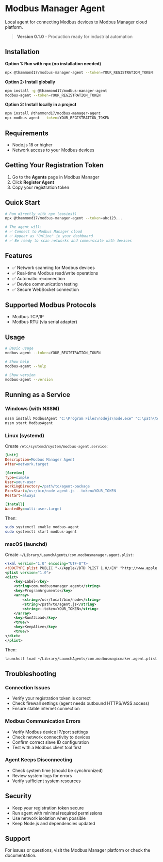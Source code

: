 # Modbus Manager Agent

Local agent for connecting Modbus devices to Modbus Manager cloud platform.

> **Version 0.1.0** - Production ready for industrial automation

## Installation

**Option 1: Run with npx (no installation needed)**
```bash
npx @thammond17/modbus-manager-agent --token=YOUR_REGISTRATION_TOKEN
```

**Option 2: Install globally**
```bash
npm install -g @thammond17/modbus-manager-agent
modbus-agent --token=YOUR_REGISTRATION_TOKEN
```

**Option 3: Install locally in a project**
```bash
npm install @thammond17/modbus-manager-agent
npx modbus-agent --token=YOUR_REGISTRATION_TOKEN
```

## Requirements

- Node.js 18 or higher
- Network access to your Modbus devices

## Getting Your Registration Token

1. Go to the **Agents** page in Modbus Manager
2. Click **Register Agent**
3. Copy your registration token

## Quick Start

```bash
# Run directly with npx (easiest)
npx @thammond17/modbus-manager-agent --token=abc123...

# The agent will:
# ✅ Connect to Modbus Manager cloud
# ✅ Appear as "Online" in your dashboard
# ✅ Be ready to scan networks and communicate with devices
```

## Features

- ✅ Network scanning for Modbus devices
- ✅ Real-time Modbus read/write operations
- ✅ Automatic reconnection
- ✅ Device communication testing
- ✅ Secure WebSocket connection

## Supported Modbus Protocols

- Modbus TCP/IP
- Modbus RTU (via serial adapter)

## Usage

```bash
# Basic usage
modbus-agent --token=YOUR_REGISTRATION_TOKEN

# Show help
modbus-agent --help

# Show version
modbus-agent --version
```

## Running as a Service

### Windows (with NSSM)
```bash
nssm install ModbusAgent "C:\Program Files\nodejs\node.exe" "C:\path\to\agent.js --token=YOUR_TOKEN"
nssm start ModbusAgent
```

### Linux (systemd)
Create `/etc/systemd/system/modbus-agent.service`:
```ini
[Unit]
Description=Modbus Manager Agent
After=network.target

[Service]
Type=simple
User=your-user
WorkingDirectory=/path/to/agent-package
ExecStart=/usr/bin/node agent.js --token=YOUR_TOKEN
Restart=always

[Install]
WantedBy=multi-user.target
```

Then:
```bash
sudo systemctl enable modbus-agent
sudo systemctl start modbus-agent
```

### macOS (launchd)
Create `~/Library/LaunchAgents/com.modbusmanager.agent.plist`:
```xml
<?xml version="1.0" encoding="UTF-8"?>
<!DOCTYPE plist PUBLIC "-//Apple//DTD PLIST 1.0//EN" "http://www.apple.com/DTDs/PropertyList-1.0.dtd">
<plist version="1.0">
<dict>
    <key>Label</key>
    <string>com.modbusmanager.agent</string>
    <key>ProgramArguments</key>
    <array>
        <string>/usr/local/bin/node</string>
        <string>/path/to/agent.js</string>
        <string>--token=YOUR_TOKEN</string>
    </array>
    <key>RunAtLoad</key>
    <true/>
    <key>KeepAlive</key>
    <true/>
</dict>
</plist>
```

Then:
```bash
launchctl load ~/Library/LaunchAgents/com.modbusmagicmaker.agent.plist
```

## Troubleshooting

### Connection Issues
- Verify your registration token is correct
- Check firewall settings (agent needs outbound HTTPS/WSS access)
- Ensure stable internet connection

### Modbus Communication Errors
- Verify Modbus device IP/port settings
- Check network connectivity to devices
- Confirm correct slave ID configuration
- Test with a Modbus client tool first

### Agent Keeps Disconnecting
- Check system time (should be synchronized)
- Review system logs for errors
- Verify sufficient system resources

## Security

- Keep your registration token secure
- Run agent with minimal required permissions
- Use network isolation when possible
- Keep Node.js and dependencies updated

## Support

For issues or questions, visit the Modbus Manager platform or check the documentation.
